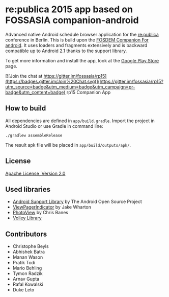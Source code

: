 # re:publica 2015 app based on FOSSASIA companion-android

Advanced native Android schedule browser application for the [re:publica](https://re-publica.de/) conference in Berlin.
This is build upon the [FOSDEM Companion For android](https://github.com/cbeyls/fosdem-companion-android). It uses loaders and fragments extensively and is backward compatible up to Android 2.1 thanks to the support library.

To get more information and install the app, look at the [Google Play Store](https://play.google.com/store/apps/details?id=org.re.publica) page.

[![Join the chat at https://gitter.im/fossasia/rp15](https://badges.gitter.im/Join%20Chat.svg)](https://gitter.im/fossasia/rp15?utm_source=badge&utm_medium=badge&utm_campaign=pr-badge&utm_content=badge)
rp15 Companion App

## How to build

All dependencies are defined in ```app/build.gradle```. Import the project in Android Studio or use Gradle in command line:

```
./gradlew assembleRelease
```

The result apk file will be placed in ```app/build/outputs/apk/```.   

## License

[Apache License, Version 2.0](http://www.apache.org/licenses/LICENSE-2.0)

## Used libraries

* [Android Support Library](http://developer.android.com/tools/support-library/) by The Android Open Source Project
* [ViewPagerIndicator](http://viewpagerindicator.com/) by Jake Wharton
* [PhotoView](https://github.com/chrisbanes/PhotoView) by Chris Banes
* [Volley Library](https://android.googlesource.com/platform/frameworks/volley)

## Contributors

* Christophe Beyls
* Abhishek Batra
* Manan Wason
* Pratik Todi
* Mario Behling
* Tymon Radzik
* Arnav Gupta
* Rafal Kowalski
* Duke Leto
